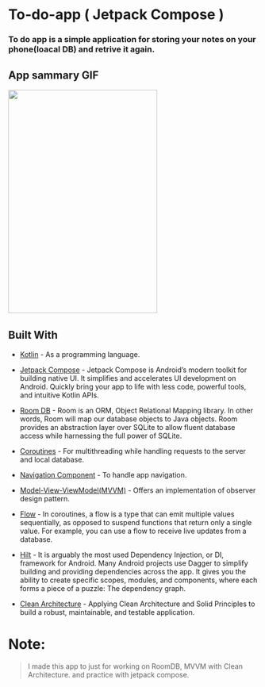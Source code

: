 # To-do-app ( Jetpack Compose )
### To do app is a simple application for storing your notes on your phone(loacal DB) and retrive it again. 

 ## App sammary GIF
  <img src="https://user-images.githubusercontent.com/62241386/183112726-00a23ae9-c3f8-401c-99d2-07b2bfc72ecc.gif" width="300" height="450">&nbsp; 
  
      

## Built With

* [Kotlin](https://kotlinlang.org) - As a programming language.

* [Jetpack Compose](https://developer.android.com/jetpack/compose) - Jetpack Compose is Android’s modern toolkit for building native UI. It simplifies and accelerates UI development on Android. Quickly bring your app to life with less code, powerful tools, and intuitive Kotlin APIs.

* [Room DB](https://developer.android.com/jetpack/androidx/releases/room) - Room is an ORM, Object Relational Mapping library. In other words, Room will map our database objects to Java objects. Room provides an abstraction layer over SQLite to allow fluent database access while harnessing the full power of SQLite. 

* [Coroutines](https://developer.android.com/kotlin/coroutines) - For multithreading while handling requests to the server and local database.

* [Navigation Component](https://developer.android.com/guide/navigation/navigation-getting-started) - To handle app navigation.


* [Model-View-ViewModel(MVVM)](https://developer.android.com/topic/architecture) - Offers an implementation of observer design pattern.

* [Flow](https://developer.android.com/kotlin/flow) - In coroutines, a flow is a type that can emit multiple values sequentially, as opposed to suspend functions that return only a single value. For example, you can use a flow to receive live updates from a database.


* [Hilt](https://developer.android.com/training/dependency-injection/hilt-android) - It is arguably the most used Dependency Injection, or DI, framework for Android. Many Android projects use Dagger to simplify building and providing dependencies across the app. It gives you the ability to create specific scopes, modules, and components, where each forms a piece of a puzzle: The dependency graph.

* [Clean Architecture](https://www.raywenderlich.com/3595916-clean-architecture-tutorial-for-android-getting-started) - Applying Clean Architecture and Solid Principles to build a robust, maintainable, and testable application.


# Note:
 > I made this app to just for working on RoomDB, MVVM with Clean Architecture.
   and practice with jetpack compose.
